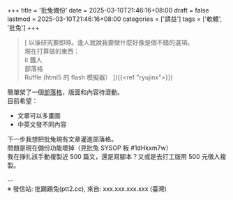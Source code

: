 +++
title = '批兔備份'
date = 2025-03-10T21:46:16+08:00
draft = false
lastmod = 2025-03-10T21:46:16+08:00
categories = ['請益']
tags = ['軟體', '批兔']
+++
> [
以後研究要即時。逢人就說我要做什麼好像是個不錯的選項。<br>
現在打算做的東西：<br>
it 鐵人<br>
部落格<br>
Ruffle (html5 的 flash 模擬器）
]({{<ref "ryujinx">}})

簡單架了一個[部落格](https://route110.blog/)，版面和內容待滾動。<br>
目前希望：<br>
- 文章可以多畫圖<br>
- 中英文發不同內容

下一步我想把批兔現有文章灌進部落格。<br>
問題是現在備份功能壞掉（見批兔 SYSOP 板 #1dHkxm7w）<br>
我在掙扎該手動複製近 500 篇文，還是寫腳本？又或是去打工版用 500 元徵人複製。<br>
<br>
--<br>
※ 發信站: 批踢踢兔(ptt2.cc), 來自: xxx.xxx.xxx.xxx (臺灣)<br>
